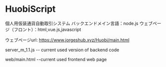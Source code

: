 # HuobiScript

個人用仮装通貨自動取引システム
バックエンドメイン言語：node.js
ウェブページ（フロント）：html,vue.js,javascript

ウェブページurl: https://www.jorgeshub.xyz/Huobi/main.html

server_m_1.1.js -- current used version of backend code

web/main.html --current used frontend web page
